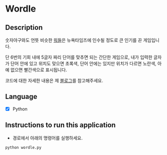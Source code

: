 # Wordle

## Description
숫자야구와도 언뜻 비슷한 [워들](https://www.nytimes.com/games/wordle/index.html)은 뉴욕타임즈에 인수될 정도로 큰 인기를 끈 게임입니다.

단 6번의 기회 내에 5글자 짜리 단어를 맞추면 되는 간단한 게임으로,
내가 입력한 글자가 단어 안에 있고 위치도 맞으면 초록색, 단어 안에는 있지만 위치가 다르면 노란색, 아예 없으면 빨간색으로 표시됩니다.

코드에 대한 자세한 내용은 제 [블로그](https://detourguru.github.io/2023-11-03-wordle-python/)를 참고해주세요.

## Language
- [X] Python
  
## Instructions to run this application

 - 경로에서 아래의 명령어를 실행하세요.
```
python wordle.py
```
